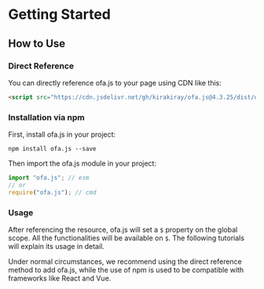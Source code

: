 # Getting Started
## How to Use
### Direct Reference

You can directly reference ofa.js to your page using CDN like this:

```html
<script src="https://cdn.jsdelivr.net/gh/kirakiray/ofa.js@4.3.25/dist/ofa.js"></script>
```

### Installation via npm

First, install ofa.js in your project:

```shell
npm install ofa.js --save
```

Then import the ofa.js module in your project:

```javascript
import "ofa.js"; // esm
// or
require("ofa.js"); // cmd
```

### Usage

After referencing the resource, ofa.js will set a `$` property on the global scope. All the functionalities will be available on `$`. The following tutorials will explain its usage in detail.

Under normal circumstances, we recommend using the direct reference method to add ofa.js, while the use of npm is used to be compatible with frameworks like React and Vue.

